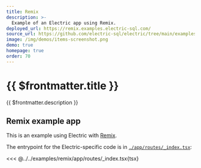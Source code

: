```yaml
---
title: Remix
description: >-
  Example of an Electric app using Remix.
deployed_url: https://remix.examples.electric-sql.com/
source_url: https://github.com/electric-sql/electric/tree/main/examples/nextjs
image: /img/demos/items-screenshot.png
demo: true
homepage: true
order: 70
---
```


# {{ $frontmatter.title }}

{{ $frontmatter.description }}

<DemoCTAs :demo="$frontmatter" />

## Remix example app

<DemoEmbed :demo="$frontmatter" />

This is an example using Electric with [Remix](https://remix.run/).

The entrypoint for the Electric-specific code is in [`./app/routes/_index.tsx`](https://github.com/electric-sql/electric/blog/main/examples/remix/app/routes/_index.tsx):

<<< @../../examples/remix/app/routes/_index.tsx{tsx}

<DemoCTAs :demo="$frontmatter" />
